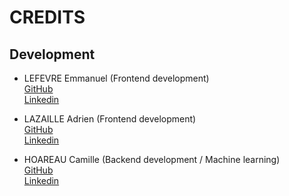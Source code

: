 # CREDITS

## Development
- LEFEVRE Emmanuel (Frontend development)  
[GitHub](https://github.com/EmmanuelLefevre)  
[Linkedin](https://www.linkedin.com/in/emmanuel-l-06350b167/)

- LAZAILLE Adrien (Frontend development)  
[GitHub](https://github.com/adrienlzl)  
[Linkedin](https://www.linkedin.com/in/adrien-lazaille-11767266/)

-  HOAREAU Camille (Backend development / Machine learning)  
[GitHub](https://github.com/Camille9999)  
[Linkedin](https://www.linkedin.com/in/camille-hoareau-487782253/)
